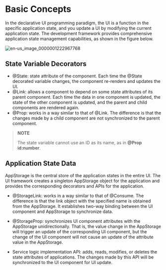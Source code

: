 # Basic Concepts


In the declarative UI programming paradigm, the UI is a function in the specific application state, and you update a UI by modifying the current application state. The development framework provides comprehensive application state management capabilities, as shown in the figure below.


![en-us_image_0000001222967768](figures/en-us_image_0000001222967768.png)


## State Variable Decorators

- @State: state attribute of the component. Each time the @State decorated variable changes, the component re-renders and updates the UI.
- @Link: allows a component to depend on some state attributes of its parent component. Each time the data in one component is updated, the state of the other component is updated, and the parent and child components are rendered again.
- @Prop: works in a way similar to that of @Link. The difference is that the changes made by a child component are not synchronized to the parent component.
> **NOTE**
>
> The state variable cannot use an ID as its name, as in **@Prop id:number**.  


## Application State Data

AppStorage is the central store of the application states in the entire UI. The UI framework creates a singleton AppStorage object for the application and provides the corresponding decorators and APIs for the application.

- @StorageLink: works in a way similar to that of @Consume. The difference is that the link object with the specified name is obtained from the AppStorage. It establishes two-way binding between the UI component and AppStorage to synchronize data.

- @StorageProp: synchronizes UI component attributes with the AppStorage unidirectionally. That is, the value change in the AppStorage will trigger an update of the corresponding UI component, but the change of the UI component will not cause an update of the attribute value in the AppStorage.

- Service logic implementation API: adds, reads, modifies, or deletes the state attributes of applications. The changes made by this API will be synchronized to the UI component for UI update.
